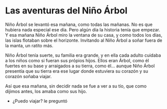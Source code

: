 # Las aventuras del Niño Árbol

Niño Árbol se levantó esa mañana, como todas las mañanas. No es que hubiera nada especial ese día. Pero algún día la historia tenía que empezar. Y esa mañana Niño Árbol miro la ventana de su casa, y como todos los días, las islas flotaban sobre el horizonte. Invitando al Niño Árbol a soñar fuera de la manta, un ratito más.

Niño Árbol tenía suerte, su familia era grande, y en ella cada adulto cuidaba a los niños como si fueran sus própios hijos. Ellos eran Árbol, como él fuertes en su base y arraigados a su tierra, como él... aunque Niño Árbol presentía que su tierra era ese lugar donde estuviera su corazón y su corazón soñaba viajar.

Así que esa mañana, sin decidir nada se fue a ver a su tío, que como dijimos antes, los amaba como sus hijo.
- ¿Puedo viajar? le preguntó
